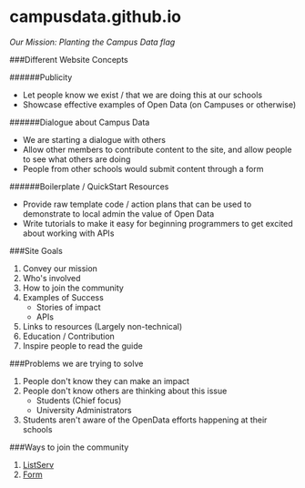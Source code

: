 campusdata.github.io
====================
*Our Mission: Planting the Campus Data flag*

###Different Website Concepts

######Publicity
- Let people know we exist / that we are doing this at our schools
- Showcase effective examples of Open Data (on Campuses or otherwise)

######Dialogue about Campus Data
- We are starting a dialogue with others
- Allow other members to contribute content to the site, and allow people to see what others are doing
- People from other schools would submit content through a form

######Boilerplate / QuickStart Resources
- Provide raw template code / action plans that can be used to demonstrate to local admin the value of Open Data
- Write tutorials to make it easy for beginning programmers to get excited about working with APIs

###Site Goals
1. Convey our mission
2. Who's involved
3. How to join the community
4. Examples of Success
	- Stories of impact
	- APIs
5. Links to resources (Largely non-technical)
6. Education / Contribution
7. Inspire people to read the guide

###Problems we are trying to solve
1. People don't know they can make an impact
2. People don't know others are thinking about this issue
	- Students (Chief focus)
	- University Administrators
3. Students aren't aware of the OpenData efforts happening at their schools
	
###Ways to join the community
1. [ListServ](http://campusdata.us7.list-manage1.com/subscribe/post?u=18ba658e22c34b6ac8bac552f&id=9b7a676140)
2. [Form](https://docs.google.com/forms/d/1y6_dOgwXQ2Il_zi0_E6QelTX_q0tnGF1QvEP5l4_zjU/viewform) 

